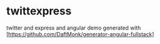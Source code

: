# twittexpress
twitter and express and angular demo generated with [https://github.com/DaftMonk/generator-angular-fullstack]
